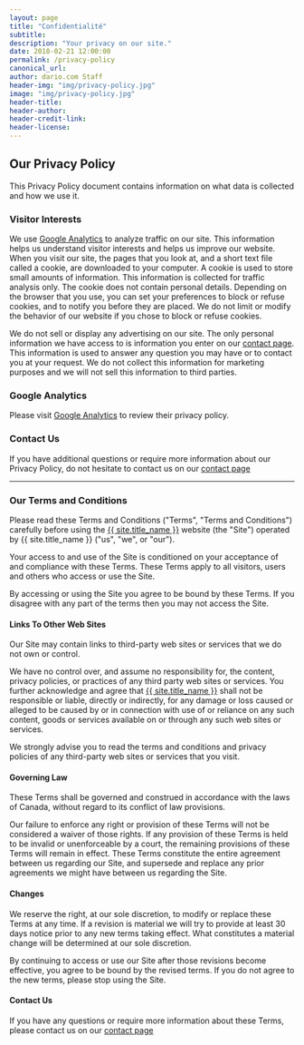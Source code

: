 ```yaml
---
layout: page
title: "Confidentialité"
subtitle:
description: "Your privacy on our site."
date: 2018-02-21 12:00:00
permalink: /privacy-policy
canonical_url:
author: dario.com Staff
header-img: "img/privacy-policy.jpg"
image: "img/privacy-policy.jpg"
header-title:
header-author:
header-credit-link:
header-license:
---
```


<h2>Our Privacy Policy</h2>

<p>This Privacy Policy document contains information on what data is
   collected and how we use it.</p>

<h3>Visitor Interests</h3>

<p>We use <a href="https://support.google.com/analytics/answer/6004245">Google Analytics</a> to analyze traffic on our site. This information helps us understand visitor interests and helps us improve our website. When you visit our site, the pages that you look at, and a short text file called a cookie, are downloaded to your computer. A cookie is used to store small amounts of information. This information is collected for traffic analysis only. The cookie does not contain personal details. Depending on the browser that you use, you can set your preferences to block or refuse cookies, and to notify you before they are placed. We do not limit or modify the behavior of our website if you chose to block or refuse cookies.</p>

<p>We do not sell or display any advertising on our site. The only personal information we have access to is information you enter on our <a href="{{ site.baseurl }}/contact">contact page</a>. This information is used to answer any question you may have or to contact you at your request. We do not collect this information for marketing purposes and we will not sell this information to third parties.</p>

<h3>Google Analytics</h3>
<p>Please visit <a href="https://support.google.com/analytics/answer/6004245">Google Analytics</a> to review their privacy policy.</p>

<h3>Contact Us</h3>
<p>If you have additional questions or require more information about our Privacy Policy, do not hesitate to contact us on our <a href="{{ site.baseurl }}/contact">contact page</a></p>

<hr>

<h3><a id="TaC">Our Terms and Conditions</a></h3>
<p>Please read these Terms and Conditions ("Terms", "Terms and Conditions") carefully before using the <a href="{{ site.url }}">{{ site.title_name }}</a> website (the "Site") operated by {{ site.title_name }} ("us", "we", or "our").</p>
<p>Your access to and use of the Site is conditioned on your acceptance of and compliance with these Terms. These Terms apply to all visitors, users and others who access or use the Site.</p>
<p>By accessing or using the Site you agree to be bound by these Terms. If you disagree with any part of the terms then you may not access the Site.</p>

<h4>Links To Other Web Sites</h4>
<p>Our Site may contain links to third-party web sites or services that we do not own or control.</p>
<p>We have no control over, and assume no responsibility for, the content, privacy policies, or practices of any third party web sites or services. You further acknowledge and agree that <a href="{{ site.url }}">{{ site.title_name }}</a> shall not be responsible or liable, directly or indirectly, for any damage or loss caused or alleged to be caused by or in connection with use of or reliance on any such content, goods or services available on or through any such web sites or services.</p>
<p>We strongly advise you to read the terms and conditions and privacy policies of any third-party web sites or services that you visit.</p>

<h4>Governing Law</h4>
<p>These Terms shall be governed and construed in accordance with the laws of Canada, without regard to its conflict of law provisions.</p>
<p>Our failure to enforce any right or provision of these Terms will not be considered a waiver of those rights. If any provision of these Terms is held to be invalid or unenforceable by a court, the remaining provisions of these Terms will remain in effect. These Terms constitute the entire agreement between us regarding our Site, and supersede and replace any prior agreements we might have between us regarding the Site.</p>

<h4>Changes</h4>
<p>We reserve the right, at our sole discretion, to modify or replace these Terms at any time. If a revision is material we will try to provide at least 30 days notice prior to any new terms taking effect. What constitutes a material change will be determined at our sole discretion.</p>
<p>By continuing to access or use our Site after those revisions become effective, you agree to be bound by the revised terms. If you do not agree to the new terms, please stop using the Site.

<h4>Contact Us</h4>
<p>If you have any questions or require more information about these Terms, please contact us on our <a href="{{ site.baseurl }}/contact">contact page</a></p>
